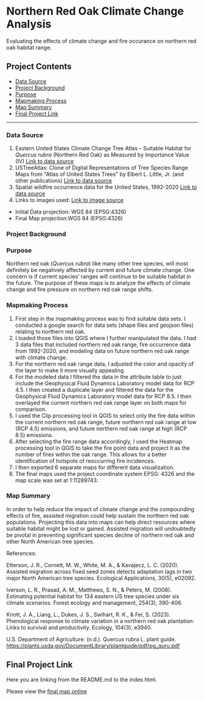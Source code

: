 # Northern Red Oak Climate Change Analysis

Evaluating the effects of climate change and fire occurance on northern red oak habitat range.

## Project Contents

- [Data Source](#data-source)
- [Project Background](#project-background)
- [Purpose](#purpose)
- [Mapmaking Process](#mapmaking-process)
- [Map Summary](#map-summary)
- [Final Project Link](#final-project-link)

***

### Data Source

1. Eastern United States Climate Change Tree Atlas – Suitable Habitat for *Quercus rubra* (Northern Red Oak) as Measured by Importance Value (IV)
[Link to data source](https://databasin.org/datasets/bc998e667164491090052196ceaf12ae/)
2. USTreeAtlas: Clone of Digital Representations of Tree Species Range Maps from "Atlas of United States Trees" by Elbert L. Little, Jr. (and other publications)
[Link to data source](https://github.com/wpetry/USTreeAtlas/tree/main)
3. Spatial wildfire occurrence data for the United States, 1992-2020
[Link to data source](https://www.fs.usda.gov/rds/archive/catalog/RDS-2013-0009.6)
4. Links to images used:  [Link to image source](https://www.minnesotawildflowers.info/tree/northern-red-oak)

* Initial Data projection: WGS 84 (EPSG:4326)
* Final Map projection:WGS 84 (EPSG:4326)

### Project Background

### Purpose

Northern red oak (*Quercus rubra*) like many other tree species, will most definitely be negatively affected by current and future climate change. One concern is if current species’ ranges will continue to be suitable habitat in the future. The purpose of these maps is to analyze the effects of climate change and fire pressure on northern red oak range shifts. 

### Mapmaking Process

1. First step in the mapmaking process was to find suitable data sets. I conducted a google search for data sets (shape files and geojson files) relating to northern red oak.
2. I loaded those files into QGIS where I further manipulated the data. I had 3 data files that included northern red oak range, fire occurrence data from 1992-2020, and modeling data on future northern red oak range with climate change.
3. For the northern red oak range data, I adjusted the color and opacity of the layer to make it more visually appealing.
4. For the modeled data I filtered the data in the attribute table to just include the Geophysical Fluid Dynamics Laboratory model data for RCP 4.5. I then created a duplicate layer and filtered the data for the Geophysical Fluid Dynamics Laboratory model data for RCP 8.5. I then overlayed the current northern red oak range layer on both maps for comparison. 
5. I used the Clip processing tool in QGIS to select only the fire data within the current northern red oak range, future northern red oak range at low (RCP 4.5) emissions, and future northern red oak range at high (RCP 8.5) emissions.
6. After selecting the fire range data accordingly, I used the Heatmap processing tool in QGIS to take the fire point data and project it as the number of fires within the oak range. This allows for a better identification of hotspots of reoccurring fire incidences.
7. I then exported 6 separate maps for different data visualization. 
8. The final maps used the project coordinate system EPSG: 4326 and the map scale was set at 1:11289743.



### Map Summary

In order to help reduce the impact of climate change and the compounding effects of fire, assisted migration could help sustain the northern red oak populations. Projecting this data into maps can help direct resources where suitable habitat might be lost or gained. Assisted migration will undoubtedly be pivotal in preventing significant species decline of northern red oak and other North American tree species.

References:

Etterson, J. R., Cornett, M. W., White, M. A., & Kavajecz, L. C. (2020). Assisted migration across fixed seed zones detects adaptation lags in two major North American tree species. Ecological Applications, 30(5), e02092.

Iverson, L. R., Prasad, A. M., Matthews, S. N., & Peters, M. (2008). Estimating potential habitat for 134 eastern US tree species under six climate scenarios. Forest ecology and management, 254(3), 390-406.

Knott, J. A., Liang, L., Dukes, J. S., Swihart, R. K., & Fei, S. (2023). Phenological response to climate variation in a northern red oak plantation: Links to survival and productivity. Ecology, 104(3), e3940.

U.S. Department of Agriculture. (n.d.). Quercus rubra L. plant guide. https://plants.usda.gov/DocumentLibrary/plantguide/pdf/pg_quru.pdf


## Final Project Link

Here you are linking from the README.md to the index.html.

Please view the [final map online](www.github...)